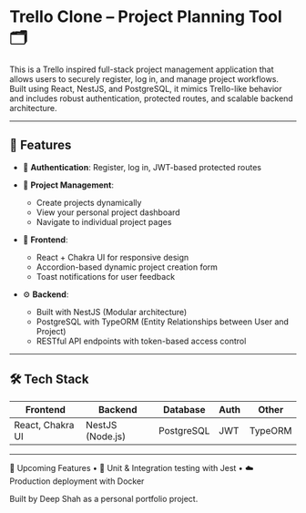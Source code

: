 # Trello Clone – Project Planning Tool 🗂️

This is a Trello inspired full-stack project management application that allows users to securely register, log in, and manage project workflows. 
Built using React, NestJS, and PostgreSQL, it mimics Trello-like behavior and includes robust authentication, protected routes, and scalable backend architecture.

---

## 🚀 Features

- 🔐 **Authentication**: Register, log in, JWT-based protected routes

- 📁 **Project Management**:
  - Create projects dynamically
  - View your personal project dashboard
  - Navigate to individual project pages

- 🧩 **Frontend**:
  - React + Chakra UI for responsive design
  - Accordion-based dynamic project creation form
  - Toast notifications for user feedback

- ⚙️ **Backend**:
  - Built with NestJS (Modular architecture)
  - PostgreSQL with TypeORM (Entity Relationships between User and Project)
  - RESTful API endpoints with token-based access control


---

## 🛠️ Tech Stack

| Frontend        | Backend         | Database        | Auth       |  Other     |
|-----------------|-----------------|------------------|------------|--------------------|
| React, Chakra UI | NestJS (Node.js) | PostgreSQL       | JWT        | TypeORM |

---


🔄 Upcoming Features
	•	🧪 Unit & Integration testing with Jest
	•	☁️ Production deployment with Docker

Built by Deep Shah as a personal portfolio project.
